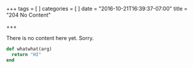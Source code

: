 +++
tags = [
]
categories = [
]
date = "2016-10-21T16:39:37-07:00"
title = "204 No Content"

+++

There is no content here yet. Sorry.

```ruby
def whatwhat(arg)
  return "HI"
end
```
